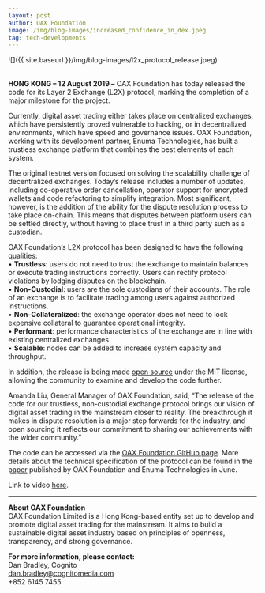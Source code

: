 ```yaml
---
layout: post
author: OAX Foundation
image: /img/blog-images/increased_confidence_in_dex.jpeg
tag: tech-developments
---
```

![]({{ site.baseurl }}/img/blog-images/l2x_protocol_release.jpeg)

<br>**HONG KONG – 12 August 2019 –** OAX Foundation has today released the code for its Layer 2 Exchange (L2X) protocol, marking the completion of a major milestone for the project.

Currently, digital asset trading either takes place on centralized exchanges, which have persistently proved vulnerable to hacking, or in decentralized environments, which have speed and governance issues.  OAX Foundation, working with its development partner, Enuma Technologies, has built a trustless exchange platform that combines the best elements of each system.

The original testnet version focused on solving the scalability challenge of decentralized exchanges. Today’s release includes a number of updates, including co-operative order cancellation, operator support for encrypted wallets and code refactoring to simplify integration.  Most significant, however, is the addition of the ability for the dispute resolution process to take place on-chain.  This means that disputes between platform users can be settled directly, without having to place trust in a third party such as a custodian.

OAX Foundation’s L2X protocol has been designed to have the following qualities:  
•	**Trustless**: users do not need to trust the exchange to maintain balances or execute trading instructions correctly. Users can rectify protocol violations by lodging disputes on the blockchain.    
•	**Non-Custodial**: users are the sole custodians of their accounts. The role of an exchange is to facilitate trading among users against authorized instructions.  
•	**Non-Collateralized**: the exchange operator does not need to lock expensive collateral to guarantee operational integrity.  
•	**Performant**: performance characteristics of the exchange are in line with existing centralized exchanges.  
•	**Scalable**: nodes can be added to increase system capacity and throughput.  

In addition, the release is being made [open source](https://github.com/OAXFoundation/l2x-trustless-exchange) under the MIT license, allowing the community to examine and develop the code further.

Amanda Liu, General Manager of OAX Foundation, said, “The release of the code for our trustless, non-custodial exchange protocol brings our vision of digital asset trading in the mainstream closer to reality.  The breakthrough it makes in dispute resolution is a major step forwards for the industry, and open sourcing it reflects our commitment to sharing our achievements with the wider community.”

The code can be accessed via the [OAX Foundation GitHub page](https://github.com/OAXFoundation/l2x-trustless-exchange).  More details about the technical specification of the protocol can be found in the [paper](https://github.com/OAXFoundation/l2x-trustless-exchange/blob/master/docs/l2x-specification.pdf) published by OAX Foundation and Enuma Technologies in June.


Link to video <a href="https://www.youtube.com/watch?v=t6o-H_zHjSU">here</a>.

---

**About OAX Foundation**  
OAX Foundation Limited is a Hong Kong-based entity set up to develop and promote digital asset trading for the mainstream. It aims to build a sustainable digital asset industry based on principles of openness, transparency, and strong governance.

**For more information, please contact:**  
Dan Bradley, Cognito  
[dan.bradley@cognitomedia.com](mailto:dan.bradley@cognitomedia.com)  
+852 6145 7455  
